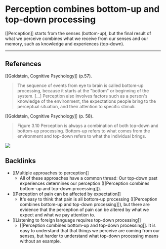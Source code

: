 # Perception combines bottom-up and top-down processing
[[Perception]] starts from the senses (bottom-up), but the final result of what we perceive combines what we receive from our senses and our memory, such as knowledge and experiences (top-down).

- - -
## References
[[Goldstein, Cognitive Psychology]]  (p.57).
> The sequence of events from eye to brain is called bottom-up processing, because it starts at the "bottom" or beginning of the system. [...] Perception also involves factors such as a person's knowledge of the environment, the expectations people bring to the perceptual situation, and their attention to specific stimuli.

[[Goldstein, Cognitive Psychology]] (p. 58).
> Figure 3.10 Perception is always a combination of both top-down and bottom-up processing. Bottom-up refers to what comes from the environment and top-down refers to what the individual brings.

![](IMG_1854.jpg)

## Backlinks
* [[Multiple approaches to perception]]
	* All of these approaches have a common thread: Our top-down past experiences determines our perception ([[Perception combines bottom-up and top-down processing]]).
* [[Perception of pain can be affected by expectation]]
	* It's easy to think that pain is all bottom-up processing ([[Perception combines bottom-up and top-down processing]]), but there are evidence that the perception of pain can be altered by what we expect and what we pay attention to.
* [[Listening to foreign language requires top-down processing]]
	* [[Perception combines bottom-up and top-down processing]]. It is easy to understand that that things we perceive are coming from our senses, but harder to understand what top-down processing means without an example.

<!-- #evergreen -->

<!-- {BearID:5F637834-72E3-4E45-AB3D-5E893B8F4A2B-5941-00000744DC6CD43E} -->
